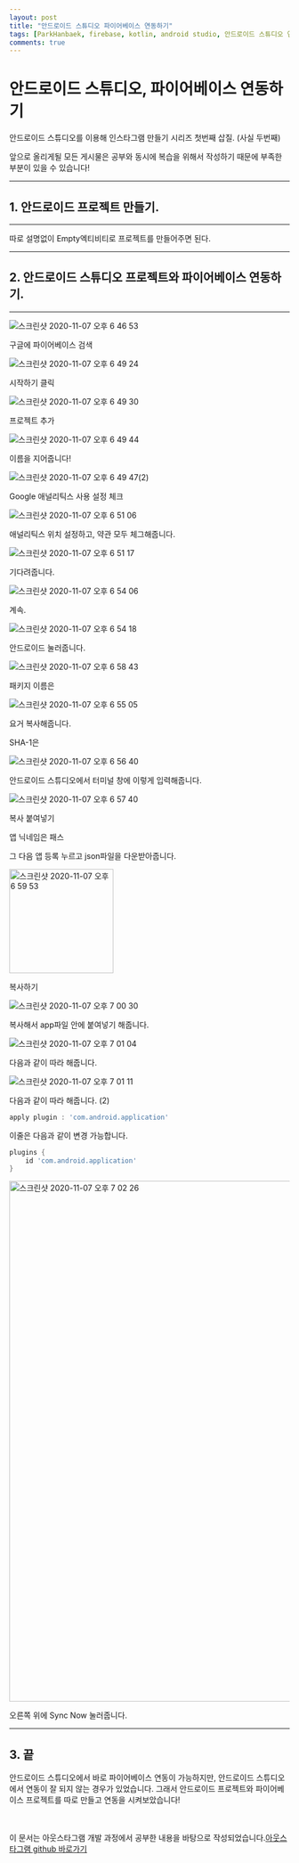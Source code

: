 ```yaml
---
layout: post
title: "안드로이드 스튜디오 파이어베이스 연동하기"
tags: [ParkHanbaek, firebase, kotlin, android studio, 안드로이드 스튜디오 연동하기, 삽질의 흔적]
comments: true
---
```


# 안드로이드 스튜디오, 파이어베이스 연동하기

안드로이드 스튜디오를 이용해 인스타그램 만들기 시리즈 첫번째 삽질. (사실 두번째)

앞으로 올리게될 모든 게시물은 공부와 동시에 복습을 위해서 작성하기 때문에 부족한 부분이 있을 수 있습니다!

---

## 1. 안드로이드 프로젝트 만들기.

---

따로 설명없이 Empty엑티비티로 프로젝트를 만들어주면 된다.

---

## 2. 안드로이드 스튜디오 프로젝트와 파이어베이스 연동하기.

---



![스크린샷 2020-11-07 오후 6 46 53](https://user-images.githubusercontent.com/43005678/98438653-27cf2b00-212f-11eb-81c5-52894c741e73.png)

구글에 파이어베이스 검색

![스크린샷 2020-11-07 오후 6 49 24](https://user-images.githubusercontent.com/43005678/98438736-885e6800-212f-11eb-97d8-c254a4ee58a4.png)

시작하기 클릭

![스크린샷 2020-11-07 오후 6 49 30](https://user-images.githubusercontent.com/43005678/98460987-362f4c80-21ec-11eb-975f-ac0929abd0fd.png)

프로젝트 추가


![스크린샷 2020-11-07 오후 6 49 44](https://user-images.githubusercontent.com/43005678/98460999-4c3d0d00-21ec-11eb-86b4-bd805d9e6570.png)

이름을 지어줍니다!

![스크린샷 2020-11-07 오후 6 49 47(2)](https://user-images.githubusercontent.com/43005678/98461087-c2417400-21ec-11eb-9982-6cf53deadcf6.png)

Google 애널리틱스 사용 설정 체크

![스크린샷 2020-11-07 오후 6 51 06](https://user-images.githubusercontent.com/43005678/98461117-f6b53000-21ec-11eb-9edf-f8062dd65b7e.png)

애널리틱스 위치 설정하고, 약관 모두 체그해줍니다.

![스크린샷 2020-11-07 오후 6 51 17](https://user-images.githubusercontent.com/43005678/98461137-1d736680-21ed-11eb-84a4-1b1ee426242a.png)

기다려줍니다.

![스크린샷 2020-11-07 오후 6 54 06](https://user-images.githubusercontent.com/43005678/98461143-295f2880-21ed-11eb-9d0c-1497e6f55914.png)

계속.

![스크린샷 2020-11-07 오후 6 54 18](https://user-images.githubusercontent.com/43005678/98461150-367c1780-21ed-11eb-83a4-2f0c77d15086.png)

안드로이드 눌러줍니다.

![스크린샷 2020-11-07 오후 6 58 43](https://user-images.githubusercontent.com/43005678/98461177-5dd2e480-21ed-11eb-852e-7f1b482176b8.png)

패키지 이름은 

![스크린샷 2020-11-07 오후 6 55 05](https://user-images.githubusercontent.com/43005678/98461183-6fb48780-21ed-11eb-94b7-bcc0c767fb23.png)

요거 복사해줍니다.

SHA-1은

![스크린샷 2020-11-07 오후 6 56 40](https://user-images.githubusercontent.com/43005678/98461195-8c50bf80-21ed-11eb-9785-39b0c2ab3bf9.png)

안드로이드 스튜디오에서 터미널 창에 이렇게 입력해줍니다.

![스크린샷 2020-11-07 오후 6 57 40](https://user-images.githubusercontent.com/43005678/98461202-a1c5e980-21ed-11eb-8180-7df475122777.png)

복사 붙여넣기

앱 닉네임은 패스

그 다음 앱 등록 누르고 json파일을 다운받아줍니다.

<img width="187" alt="스크린샷 2020-11-07 오후 6 59 53" src="https://user-images.githubusercontent.com/43005678/98461230-dc2f8680-21ed-11eb-9fc0-19296e0a5dea.png">

복사하기

![스크린샷 2020-11-07 오후 7 00 30](https://user-images.githubusercontent.com/43005678/98461235-eb163900-21ed-11eb-962f-6989c1bbb0f9.png)

복사해서 app파일 안에 붙여넣기 해줍니다.

![스크린샷 2020-11-07 오후 7 01 04](https://user-images.githubusercontent.com/43005678/98461278-3deff080-21ee-11eb-918d-bf80c206497e.png)

다음과 같이 따라 해줍니다.


![스크린샷 2020-11-07 오후 7 01 11](https://user-images.githubusercontent.com/43005678/98461314-7db6d800-21ee-11eb-96e6-d46a1a8524f3.png)

다음과 같이 따라 해줍니다. (2)

```gradle
apply plugin : 'com.android.application'
```
이줄은 다음과 같이 변경 가능합니다.
```gradle
plugins {
    id 'com.android.application'
}
```

<img width="935" alt="스크린샷 2020-11-07 오후 7 02 26" src="https://user-images.githubusercontent.com/43005678/98461492-db97ef80-21ef-11eb-9c3b-613260b70fb6.png">


오른쪽 위에 Sync Now 눌러줍니다.

---
## 3. 끝

안드로이드 스튜디오에서 바로 파이어베이스 연동이 가능하지만, 안드로이드 스튜디오에서 연동이 잘 되지 않는 경우가 있었습니다. 그래서 안드로이드 프로젝트와 파이어베이스 프로젝트를 따로 만들고 연동을 시켜보았습니다!


\
\
이 문서는 아웃스타그램 개발 과정에서 공부한 내용을 바탕으로 작성되었습니다.[아웃스타그램 github 바로가기](https://github.com/totwjfakd/Outstagram)
